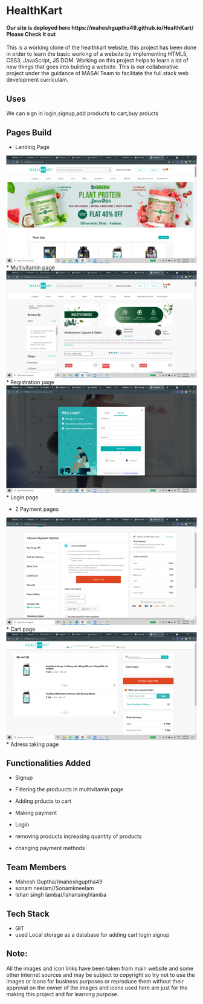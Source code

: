 # HealthKart

<h4>Our site is deployed here https://maheshguptha49.github.io/HealthKart/    Please Check it out</h4>
This is a working clone of the healthkart website, this project has been done in order to learn the basic working of a website by implementing HTML5, CSS3, JavaScript, JS DOM. Working on this project helps to learn a lot of new things that goes into building a website. This is our collaborative project under the guidance of MASAI Team to facilitate the full stack web development curriculam.  

## Uses

We can sign in login,signup,add products to cart,buy prducts 

## Pages Build

* Landing Page
<img src="https://github.com/Sonamkneelam/HealthKart/blob/main/SITE%20PICTURES/Screenshot%20(10).png" />
* Multivitamin page
<img src="https://github.com/Sonamkneelam/HealthKart/blob/main/SITE%20PICTURES/Screenshot%20(11).png" />
* Registration page
<img src="https://github.com/Sonamkneelam/HealthKart/blob/main/SITE%20PICTURES/Screenshot%20(13).png" />
* Login page

* 2 Payment pages
<img src="https://github.com/Sonamkneelam/HealthKart/blob/main/SITE%20PICTURES/Screenshot%20(14).png" />
* Cart page
<img src="https://github.com/Sonamkneelam/HealthKart/blob/main/SITE%20PICTURES/Screenshot%20(12).png" />
* Adress taking page

## Functionalities Added

* Signup

* Filtering the produucts in multivitamin page

* Adding prducts to cart

* Making payment

* Login

* removing products increasing quantity of products

* changing payment methods 

## Team Members

* Mahesh Guptha//maheshguptha49
* sonam neelam//Sonamkneelam
* Ishan singh lamba//Ishansinghlamba

## Tech Stack
* GIT
* used Local storage as a database for adding cart login signup


## Note:
All the images and icon links have been taken from main website and some other internet sources and may be subject to copyright so try not to use the images or icons for business purposes or reproduce them without their approval on the owner of the images and icons used here are just for the making this project and for learning purpose.
